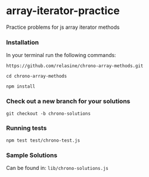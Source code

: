 # array-iterator-practice
Practice problems for js array iterator methods

### Installation
In your terminal run the following commands:

`https://github.com/relasine/chrono-array-methods.git`

`cd chrono-array-methods`

`npm install`

### Check out a new branch for your solutions
`git checkout -b chrono-solutions`

### Running tests
`npm test test/chrono-test.js`

### Sample Solutions
Can be found in:
`lib/chrono-solutions.js`




